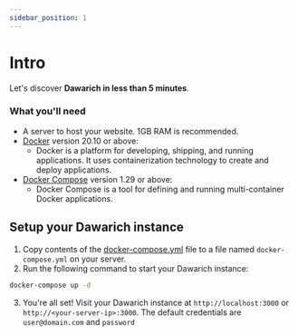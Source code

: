 ```yaml
---
sidebar_position: 1
---
```


# Intro

Let's discover **Dawarich in less than 5 minutes**.

### What you'll need

- A server to host your website. 1GB RAM is recommended.
- [Docker](https://docs.docker.com/get-docker/) version 20.10 or above:
  - Docker is a platform for developing, shipping, and running applications. It uses containerization technology to create and deploy applications.
- [Docker Compose](https://docs.docker.com/compose/install/) version 1.29 or above:
  - Docker Compose is a tool for defining and running multi-container Docker applications.

## Setup your Dawarich instance

1. Copy contents of the [docker-compose.yml](https://github.com/Freika/dawarich/blob/master/docker-compose.yml) file to a file named `docker-compose.yml` on your server.
2. Run the following command to start your Dawarich instance:

```bash
docker-compose up -d
```

3. You're all set! Visit your Dawarich instance at `http://localhost:3000` or `http://<your-server-ip>:3000`. The default credentials are `user@domain.com` and `password`
